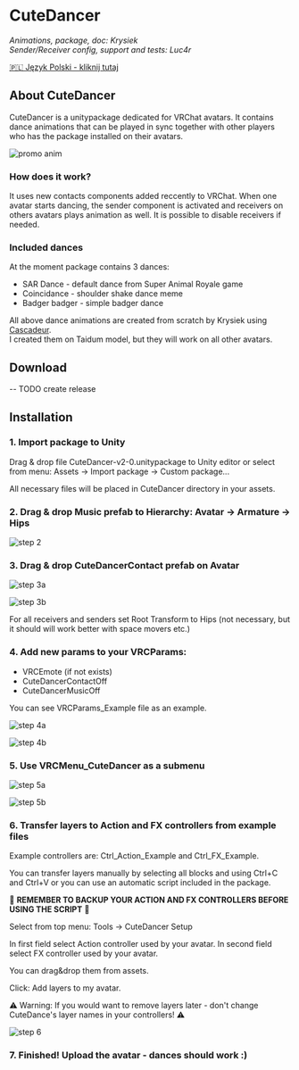 # CuteDancer

_Animations, package, doc: Krysiek  
Sender/Receiver config, support and tests: Luc4r_

[🇵🇱 Język Polski - kliknij tutaj](/README.pl.md)

## About CuteDancer

CuteDancer is a unitypackage dedicated for VRChat avatars. It contains dance animations that can be played in sync together with other players who has the package installed on their avatars.

![promo anim](/docs/images/cutedancer.gif)

### How does it work?

It uses new contacts components added reccently to VRChat. When one avatar starts dancing, the sender component is activated and receivers on others avatars plays animation as well. It is possible to disable receivers if needed.

### Included dances

At the moment package contains 3 dances:
- SAR Dance - default dance from Super Animal Royale game
- Coincidance - shoulder shake dance meme
- Badger badger - simple badger dance

All above dance animations are created from scratch by Krysiek using [Cascadeur](https://cascadeur.com/).  
I created them on Taidum model, but they will work on all other avatars.

## Download

-- TODO create release

## Installation

### 1. Import package to Unity

Drag & drop file CuteDancer-v2-0.unitypackage to Unity editor or select from menu: Assets -> Import package -> Custom package...

All necessary files will be placed in CuteDancer directory in your assets.

### 2. Drag & drop Music prefab to Hierarchy: Avatar -> Armature -> Hips

![step 2](/docs/images/step2.png)

### 3. Drag & drop CuteDancerContact prefab on Avatar

![step 3a](/docs/images/step3a.png)

![step 3b](/docs/images/step3b.png)

For all receivers and senders set Root Transform to Hips (not necessary, but it should will work better with space movers etc.)

### 4. Add new params to your VRCParams:

- VRCEmote (if not exists)
- CuteDancerContactOff
- CuteDancerMusicOff

You can see VRCParams_Example file as an example.

![step 4a](/docs/images/step4a.png)

![step 4b](/docs/images/step4b.png)

### 5. Use VRCMenu_CuteDancer as a submenu

![step 5a](/docs/images/step5a.png)

![step 5b](/docs/images/step5b.png)

### 6. Transfer layers to Action and FX controllers from example files

Example controllers are: Ctrl_Action_Example and Ctrl_FX_Example.

You can transfer layers manually by selecting all blocks and using Ctrl+C and Ctrl+V or you can use an automatic script included in the package.

🛑 **REMEMBER TO BACKUP YOUR ACTION AND FX CONTROLLERS BEFORE USING THE SCRIPT** 🛑

Select from top menu: Tools -> CuteDancer Setup

In first field select Action controller used by your avatar.
In second field select FX controller used by your avatar.

You can drag&drop them from assets.

Click: Add layers to my avatar.

⚠️ Warning: If you would want to remove layers later - don't change CuteDance's layer names in your controllers! ⚠️

![step 6](/docs/images/step6.png)

### 7. Finished! Upload the avatar - dances should work :)
